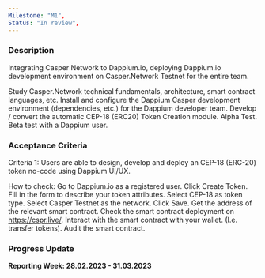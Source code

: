 ```yaml
---
Milestone: "M1",
Status: "In review",
---
```

<!--lang:en--> 
### Description

Integrating Casper Network to Dappium.io, deploying Dappium.io development environment on Casper.Network Testnet for the entire team.

Study Casper.Network technical fundamentals, architecture, smart contract languages, etc. Install and configure the Dappium Casper development environment (dependencies, etc.) for the Dappium developer team. Develop / convert the automatic CEP-18 (ERC20) Token Creation module. Alpha Test. Beta test with a Dappium user.

### Acceptance Criteria

Criteria 1: Users are able to design, develop and deploy an CEP-18 (ERC-20) token no-code using Dappium UI/UX.

How to check: Go to Dappium.io as a registered user. Click Create Token. Fill in the form to describe your token attributes. Select CEP-18 as token type. Select Casper Testnet as the network. Click Save. Get the address of the relevant smart contract. Check the smart contract deployment on https://cspr.live/. Interact with the smart contract with your wallet. (I.e. transfer tokens). Audit the smart contract.

### Progress Update

**Reporting Week: 28.02.2023 - 31.03.2023**
